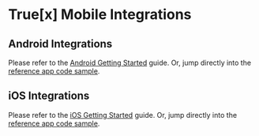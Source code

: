 True[x] Mobile Integrations
===========================

## Android Integrations

Please refer to the [Android Getting Started][android] guide. Or, jump directly into the [reference app code sample][android-ref-app].

## iOS Integrations

Please refer to the [iOS Getting Started][ios] guide. Or, jump directly into the [reference app code sample][ios-ref-app].

[android]: https://github.com/socialvibe/truex-mobile-integrations/wiki/Android-Getting-Started
[ios]: https://github.com/socialvibe/truex-mobile-integrations/wiki/iOS-Getting-Started
[android-ref-app]: https://github.com/socialvibe/truex-android-mobile-reference-app
[ios-ref-app]: https://github.com/socialvibe/truex-ios-mobile-reference-app
